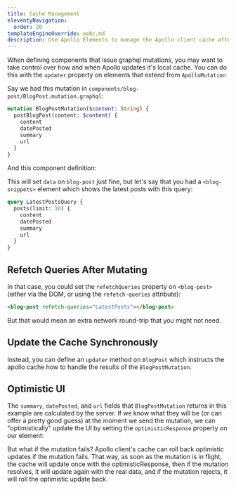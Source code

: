 ```yaml
---
title: Cache Management
eleventyNavigation:
  order: 20
templateEngineOverride: webc,md
description: Use Apollo Elements to manage the Apollo client cache after GraphQL mutations
---
```


When defining components that issue graphql mutations, you may want to take 
control over how and when Apollo updates it's local cache. You can do this with 
the `updater` property on elements that extend from `ApolloMutation`

Say we had this mutation in `components/blog-post/BlogPost.mutation.graphql`:

<code-copy>

  ```graphql
  mutation BlogPostMutation($content: String) {
    postBlogPost(content: $content) {
      content
      datePosted
      summary
      url
    }
  }
  ```

</code-copy>

And this component definition:

<code-tabs collection="libraries" default-tab="lit">
  <code-tab tab-id="html" src="snippets/blogPost/html.html"></code-tab>
  <code-tab tab-id="mixins" src="snippets/blogPost/mixins.ts"></code-tab>
  <code-tab tab-id="lit" src="snippets/blogPost/lit.ts"></code-tab>
  <code-tab tab-id="fast" src="snippets/blogPost/fast.ts"></code-tab>
  <code-tab tab-id="haunted" src="snippets/blogPost/haunted.js"></code-tab>
  <code-tab tab-id="atomico" src="snippets/blogPost/atomico.jsx"></code-tab>
  <code-tab tab-id="hybrids" src="snippets/blogPost/hybrids.js"></code-tab>
</code-tabs>

This will set `data` on `blog-post` just fine, but let's say that you had a 
`<blog-snippets>` element which shows the latest posts with this query:

<code-copy>

  ```graphql
  query LatestPostsQuery {
    posts(limit: 10) {
      content
      datePosted
      summary
      url
    }
  }
  ```

</code-copy>

## Refetch Queries After Mutating
In that case, you could set the `refetchQueries` property on `<blog-post>` 
(either via the DOM, or using the `refetch-queries` attribute):

<code-copy>

  ```html
  <blog-post refetch-queries="LatestPosts"></blog-post>
  ```

</code-copy>

But that would mean an extra network round-trip that you might not need.

## Update the Cache Synchronously
Instead, you can define an `updater` method on `BlogPost` which instructs the 
apollo cache how to handle the results of the `BlogPostMutation`.

<code-tabs collection="libraries" default-tab="lit">
  <code-tab tab-id="html" src="snippets/updater/html.html"></code-tab>
  <code-tab tab-id="mixins" src="snippets/updater/mixins.ts"></code-tab>
  <code-tab tab-id="lit" src="snippets/updater/lit.ts"></code-tab>
  <code-tab tab-id="fast" src="snippets/updater/fast.ts"></code-tab>
  <code-tab tab-id="haunted" src="snippets/updater/haunted.js"></code-tab>
  <code-tab tab-id="atomico" src="snippets/updater/atomico.jsx"></code-tab>
  <code-tab tab-id="hybrids" src="snippets/updater/hybrids.js"></code-tab>
</code-tabs>

## Optimistic UI

The `summary`, `datePosted`, and `url` fields that `BlogPostMutation` returns in 
this example are calculated by the server. If we know what they will be (or can 
offer a pretty good guess) at the moment we send the mutation, we can 
"optimistically" update the UI by setting the `optimisticResponse` property on 
our element:

<code-tabs collection="libraries" default-tab="lit">
  <code-tab tab-id="html" src="snippets/optimistic/html.html"></code-tab>
  <code-tab tab-id="mixins" src="snippets/optimistic/mixins.ts"></code-tab>
  <code-tab tab-id="lit" src="snippets/optimistic/lit.ts"></code-tab>
  <code-tab tab-id="fast" src="snippets/optimistic/fast.ts"></code-tab>
  <code-tab tab-id="haunted" src="snippets/optimistic/haunted.js"></code-tab>
  <code-tab tab-id="atomico" src="snippets/optimistic/atomico.jsx"></code-tab>
  <code-tab tab-id="hybrids" src="snippets/optimistic/hybrids.js"></code-tab>
</code-tabs>

But what if the mutation fails? Apollo client's cache can roll back optimistic 
updates if the mutation fails. That way, as soon as the mutation is in flight, 
the cache will update once with the optimisticResponse, then if the mutation 
resolves, it will update again with the real data, and if the mutation rejects, 
it will roll the optimistic update back.
